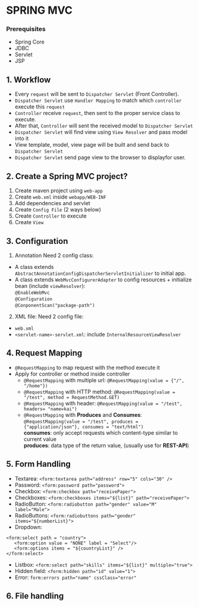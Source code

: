 # SPRING MVC

### Prerequisites
- Spring Core
- JDBC
- Servlet
- JSP

## 1. Workflow
- Every `request` will be sent to `Dispatcher Servlet` (Front Controller).
- `Dispatcher Servlet` use `Handler Mapping` to match which `controller` execute this `request`
- `Controller` receive `request`, then sent to the proper service class to execute.
- After that, `Controller` will sent the received model to `Dispatcher Servlet`
- `Dispatcher Servlet` will find view using `View Resolver` and pass model into it
- View template, model, view page will be built and send back to `Dispatcher Servlet`
- `Dispatcher Servlet` send page view to the browser to displayfor user.

## 2. Create a Spring MVC project?
1. Create maven project using `web-app`
2. Create `web.xml` inside `webapp/WEB-INF`
3. Add dependencies and servlet
4. Create `Config File` (2 ways below)
5. Create `Controller` to execute
6. Create `View`

## 3.  Configuration
1. Annotation
Need 2 config class:
- A class extends `AbstractAnnotationConfigDispatcherServletInitializer` to initial app.
- A class extends `WebMvcConfigurerAdapter` to config resources + initialize bean (include `viewResolver`):
<br/>`@EnableWebMvc`
<br/>`@Configuration`
<br/>`@ConponentScan("package-path")`

2. XML file: 
Need 2 config file:
- `web.xml`
- `<servlet-name>-servlet.xml`: include `InternalResourceViewResolver`

## 4. Request Mapping
- `@RequestMapping` to map request with the method execute it
- Apply for controller or method inside controller
	+ `@RequestMapping` with multiple url: `@RequestMapping(value = {"/", "/home"})`
	+ `@RequestMapping` with HTTP method: `@RequestMapping(value = "/test", method = RequestMethod.GET)`
	+ `@RequestMapping` with header: `@RequestMapping(value = "/test", headers= "name=kai")`
	+ `@RequestMapping` with **Produces** and **Consumes**: `@RequestMapping(value = "/test", produces = {"application/json"}, consumes = "text/html")`
	<br/> **consumes**: only accept requests which content-type similar to current value
	<br/> **produces**: data type of the return value, (usually use for **REST-API**)

## 5. Form Handling
- Textarea:
`<form:textarea path="address" row="5" cols="30" />`
- Password:
`<form:password path="password">`
- Checkbox:
`<form:checkbox path="receivePaper">`
- Checkboxes:
`<form:checkboxes items="${list}" path="receivePaper">`
- RadioButton:
`<form:radiobutton path="gender" value="M" label="Male">`
- RadioButtons:
`<form:radiobuttons path="gender" items="${numberList}">`
- Dropdown:
```
<form:select path = "country">
   <form:option value = "NONE" label = "Select"/>
   <form:options items = "${countryList}" />
</form:select>
```
- Listbox:
`<form:select path="skills" items="${list}" multiple="true">`
- Hidden field:
`<form:hidden path="id" value="1">`
- Error:
`form:errors path="name" cssClass="error"`

## 6. File handling
